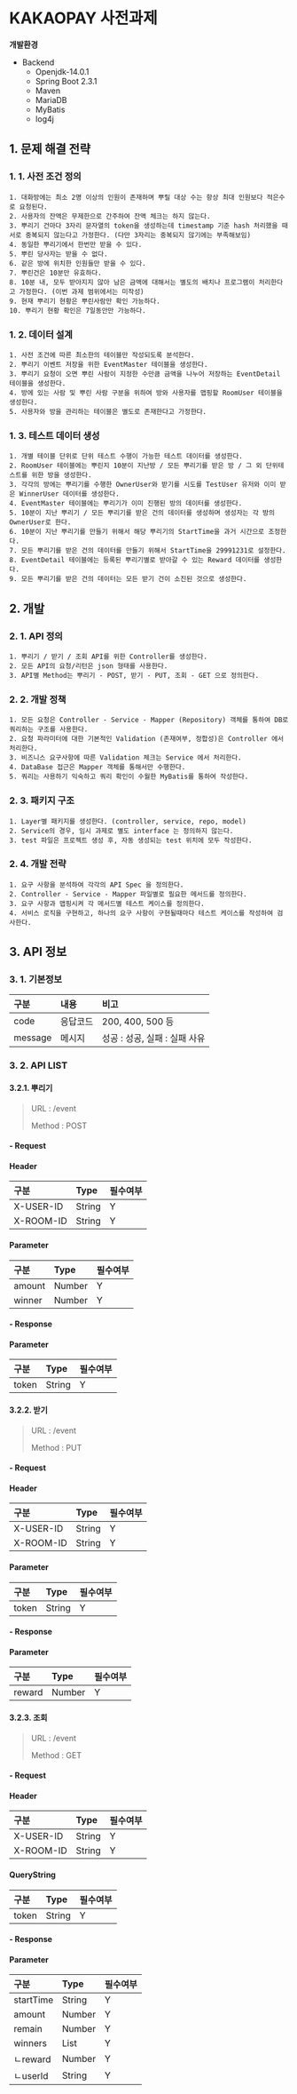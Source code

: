 # KAKAOPAY 사전과제

**개발환경**

- Backend
  - Openjdk-14.0.1
  - Spring Boot 2.3.1
  - Maven
  - MariaDB
  - MyBatis
  - log4j


## 1. 문제 해결 전략

### 1. 1. 사전 조건 정의

```
1. 대화방에는 최소 2명 이상의 인원이 존재하며 뿌릴 대상 수는 항상 최대 인원보다 적은수로 요청된다.
2. 사용자의 잔액은 무제한으로 간주하여 잔액 체크는 하지 않는다.
3. 뿌리기 건마다 3자리 문자열의 token을 생성하는데 timestamp 기준 hash 처리했을 때 서로 중복되지 않는다고 가정한다. (다만 3자리는 중복되지 않기에는 부족해보임)
4. 동일한 뿌리기에서 한번만 받을 수 있다.
5. 뿌린 당사자는 받을 수 없다.
6. 같은 방에 위치한 인원들만 받을 수 있다.
7. 뿌린건은 10분만 유효하다.
8. 10분 내, 모두 받아지지 않아 남은 금액에 대해서는 별도의 배치나 프로그램이 처리한다고 가정한다. (이번 과제 범위에서는 미작성)
9. 현재 뿌리기 현황은 뿌린사람만 확인 가능하다.
10. 뿌리기 현황 확인은 7일동안만 가능하다.
```
### 1. 2. 데이터 설계
```
1. 사전 조건에 따른 최소한의 테이블만 작성되도록 분석한다.
2. 뿌리기 이벤트 저장을 위한 EventMaster 테이블을 생성한다.
3. 뿌리기 요청이 오면 뿌린 사람이 지정한 수만큼 금액을 나누어 저장하는 EventDetail 테이블을 생성한다.
4. 방에 있는 사람 및 뿌린 사람 구분을 위하여 방와 사용자를 맵핑할 RoomUser 테이블을 생성한다.
5. 사용자와 방을 관리하는 테이블은 별도로 존재한다고 가정한다.
```
### 1. 3. 테스트 데이터 생성
```
1. 개별 테이블 단위로 단위 테스트 수행이 가능한 테스트 데이터를 생성한다.
2. RoomUser 테이블에는 뿌린지 10분이 지난방 / 모든 뿌리기를 받은 방 / 그 외 단위테스트를 위한 방을 생성한다.
3. 각각의 방에는 뿌리기를 수행한 OwnerUser와 받기를 시도를 TestUser 유저와 이미 받은 WinnerUser 데이터를 생성한다.
4. EventMaster 테이블에는 뿌리기가 이미 진행된 방의 데이터를 생성한다.
5. 10분이 지난 뿌리기 / 모든 뿌리기를 받은 건의 데이터를 생성하며 생성자는 각 방의 OwnerUser로 한다.
6. 10분이 지난 뿌리기를 만들기 위해서 해당 뿌리기의 StartTime을 과거 시간으로 조정한다.
7. 모든 뿌리기를 받은 건의 데이터를 만들기 위해서 StartTime을 29991231로 설정한다.
8. EventDetail 테이블에는 등록된 뿌리기별로 받아갈 수 있는 Reward 데이터를 생성한다.
9. 모든 뿌리기를 받은 건의 데이터는 모든 받기 건이 소진된 것으로 생성한다.
```


## 2. 개발

### 2. 1. API 정의

```
1. 뿌리기 / 받기 / 조회 API를 위한 Controller를 생성한다.
2. 모든 API의 요청/리턴은 json 형태를 사용한다.
3. API별 Method는 뿌리기 - POST, 받기 - PUT, 조회 - GET 으로 정의한다.
```

### 2. 2. 개발 정책

```
1. 모든 요청은 Controller - Service - Mapper (Repository) 객체를 통하여 DB로 쿼리하는 구조를 사용한다.
2. 요청 파라미터에 대한 기본적인 Validation (존재여부, 정합성)은 Controller 에서 처리한다.
3. 비즈니스 요구사항에 따른 Validation 체크는 Service 에서 처리한다.
4. DataBase 접근은 Mapper 객체를 통해서만 수행한다.
5. 쿼리는 사용하기 익숙하고 쿼리 확인이 수월한 MyBatis를 통하여 작성한다.
```

### 2. 3. 패키지 구조

```
1. Layer별 패키지를 생성한다. (controller, service, repo, model)
2. Service의 경우, 임시 과제로 별도 interface 는 정의하지 않는다.
3. test 파일은 프로젝트 생성 후, 자동 생성되는 test 위치에 모두 작성한다.
```
### 2. 4. 개발 전략

```
1. 요구 사항을 분석하여 각각의 API Spec 을 정의한다.
2. Controller - Service - Mapper 파일별로 필요한 메서드를 정의한다.
3. 요구 사항과 맵핑시켜 각 메서드별 테스트 케이스를 정의한다.
4. 서비스 로직을 구현하고, 하나의 요구 사항이 구현될때마다 테스트 케이스를 작성하여 검사한다.
```


## 3. API 정보

### 3. 1. 기본정보

| 구분    | 내용             | 비고                             |
| :------ | :--------------- | :------------------------------- |
| code    | 응답코드         | 200, 400, 500 등                |
| message | 메시지           | 성공 : 성공, 실패 : 실패 사유    |

### 3. 2. API LIST

#### 3.2.1. 뿌리기

> URL : /event
>
> Method : POST
>

#### - Request

#### Header 

| 구분  | Type   | 필수여부 |
| :---- | :----- | :------- |
| X-USER-ID | String | Y        |
| X-ROOM-ID | String | Y        |

#### Parameter 

| 구분  | Type   | 필수여부 |
| :---- | :----- | :------- |
| amount | Number | Y        |
| winner | Number | Y        |

#### - Response

#### Parameter 

| 구분  | Type   | 필수여부 |
| :---- | :----- | :------- |
| token | String | Y        |


#### 3.2.2. 받기

> URL : /event
>
> Method : PUT
>

#### - Request

#### Header 

| 구분  | Type   | 필수여부 |
| :---- | :----- | :------- |
| X-USER-ID | String | Y        |
| X-ROOM-ID | String | Y        |

#### Parameter 

| 구분  | Type    | 필수여부               |
| :--- | :------ | :--------------------- |
| token | String | Y       |

#### - Response

#### Parameter 

| 구분  | Type   | 필수여부 |
| :---- | :----- | :------- |
| reward | Number | Y        |


#### 3.2.3. 조회

> URL : /event
>
> Method : GET

#### - Request

#### Header 

| 구분  | Type   | 필수여부 |
| :---- | :----- | :------- |
| X-USER-ID | String | Y        |
| X-ROOM-ID | String | Y        |

#### QueryString 

| 구분  | Type    | 필수여부               |
| :--- | :------ | :--------------------- |
| token | String | Y       |

#### - Response

#### Parameter 

| 구분  | Type   | 필수여부 |
| :---- | :----- | :------- |
| startTime | String | Y        |
| amount | Number | Y        |
| remain | Number | Y        |
| winners | List | Y        |
| ㄴreward | Number | Y        |
| ㄴuserId | String | Y        |
